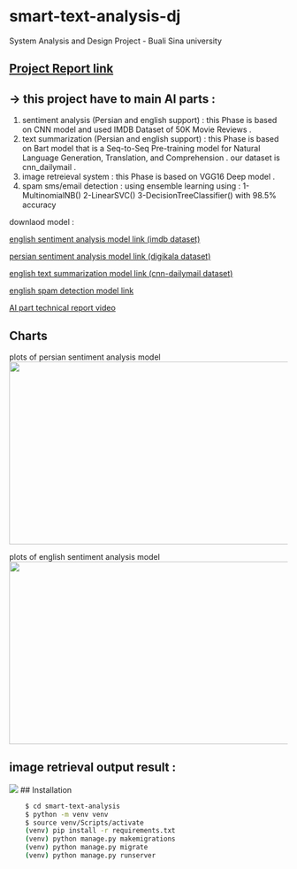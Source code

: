 # smart-text-analysis-dj
System Analysis and Design Project - Buali Sina university
## <a href="https://docs.google.com/document/d/1FNOPGcMwcgWNx5GGXCWIE0_kgJKzGjx4ChPE7sT29m4/edit?usp=sharing"> Project Report link </a>
## -> this project have to main AI parts :
1. sentiment analysis (Persian and english support) : this Phase is based on CNN model and used IMDB Dataset of 50K Movie Reviews .
2. text summarization (Persian and english support) : this Phase is based on Bart model that is a Seq-to-Seq Pre-training model for Natural Language Generation, Translation, and Comprehension . our dataset is cnn_dailymail .
3. image retreieval system  : this Phase is based on VGG16 Deep model .
4. spam sms/email detection : using ensemble learning using : 1- MultinomialNB()  2-LinearSVC()  3-DecisionTreeClassifier() with 98.5% accuracy

downlaod model :
<p><a href="https://drive.google.com/file/d/13QmMsfNwvm6U4asXd6gurvSkl3nbuIEL/view?usp=drive_link"> english sentiment analysis model link (imdb dataset)</a>  </p>
<p><a href="https://drive.google.com/file/d/1T3IXeqAld5d6xq1Qq6DMsqXkvNzviYFc/view?usp=sharing"> persian sentiment analysis model link (digikala dataset) </a>  </p>
<p><a href="https://drive.google.com/file/d/10EZapoHN0lJ2MTZDTI6qS04ta0h0P9Bx/view?usp=sharing"> english text summarization model link (cnn-dailymail dataset) </a>  <p><a href="https://drive.google.com/file/d/1sESyT11mTa2pI4PT4vMqVufeC1NE2s45/view?usp=sharing"> english spam detection model link  </a>

<a href="https://www.aparat.com/v/zliNs" > AI part technical report video</a> 

## Charts
plots of persian sentiment analysis model 
<img src="https://s8.uupload.ir/files/per-sen-model-chart_0jbt.png" width="750" height="330" > 

plots of english sentiment analysis model 
<img src="https://s8.uupload.ir/files/sen-ana-en-plt_n12z.png" width="750" height="330" > 

## image retrieval output result :
<img src="https://s8.uupload.ir/files/run_prj_b8n.png" >
## Installation

```bash
    $ cd smart-text-analysis
    $ python -m venv venv
    $ source venv/Scripts/activate
    (venv) pip install -r requirements.txt
    (venv) python manage.py makemigrations
    (venv) python manage.py migrate
    (venv) python manage.py runserver
```
